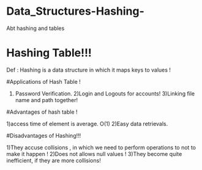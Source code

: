 # Data_Structures-Hashing-
Abt hashing and tables

# Hashing Table!!!

Def : Hashing is a data structure in which it maps keys to values ! 

#Applications of Hash Table ! 
1) Password Verification. 
2)Login and Logouts for accounts!
3)Linking file name and path together!

#Advantages of hash table !

1)access time of element is average. O(1) 
2)Easy data retrievals. 

#Disadvantages of Hashing!!!

1)They accuse collisions , in which we need to perform operations to not to make it happen !
2)Does  not allows null values !
3)They become quite inefficient, if they are more collisions!

